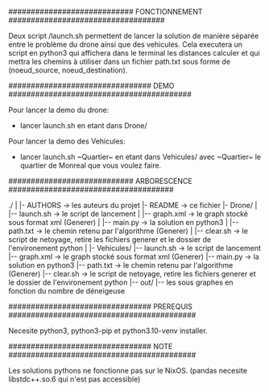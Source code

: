 ############################ FONCTIONNEMENT ###################################

Deux script /launch.sh permettent de lancer la solution de manière séparée
entre le problème du drone ainsi que des vehicules.
Cela executera un script en python3 qui affichera dans le terminal les distances
calculer et qui mettra les chemins à utiliser dans un fichier
path.txt sous forme de (noeud_source, noeud_destination).

################################ DEMO #########################################

Pour lancer la demo du drone:
* lancer launch.sh en etant dans Drone/

Pour lancer la demo des Vehicules:
* lancer launch.sh ~Quartier~ en etant dans Vehicules/
  avec ~Quartier~ le quartier de Monreal que vous voulez faire.

############################ ARBORESCENCE #####################################

./
|
|- AUTHORS -> les auteurs du projet
|- README -> ce fichier
|- Drone/
|     |-- launch.sh -> le script de lancement
|     |-- graph.xml -> le graph stocké sous format xml (Generer)
|     |-- main.py   -> la solution en python3
|     |-- path.txt  -> le chemin retenu par l'algorithme (Generer)
|     |-- clear.sh  -> le script de netoyage, retire les fichiers generer et le dossier de l'environement python
|
|- Vehicules/
      |-- launch.sh -> le script de lancement
      |-- graph.xml -> le graph stocké sous format xml (Generer)
      |-- main.py   -> la solution en python3
      |-- path.txt  -> le chemin retenu par l'algorithme (Generer)
      |-- clear.sh  -> le script de netoyage, retire les fichiers generer et le dossier de l'environement python
      |-- out/
            |-- les sous graphes en fonction du nombre de déneigeuse

################################ PREREQUIS ##########################################

Necesite python3, python3-pip et python3.10-venv installer.

################################ NOTE ##########################################

Les solutions pythons ne fonctionne pas sur le NixOS.
(pandas necesite libstdc++.so.6 qui n'est pas accessible)
